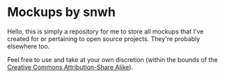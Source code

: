 Mockups by snwh
=======

Hello, this is simply a repository for me to store all mockups that I've created for or pertaining to open source projects. They're probably elsewhere too.

Feel free to use and take at your own discretion (within the bounds of the [Creative Commons Attribution-Share Alike](https://creativecommons.org/licenses/by-sa/4.0/)).
